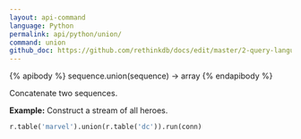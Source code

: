 ```yaml
---
layout: api-command 
language: Python
permalink: api/python/union/
command: union
github_doc: https://github.com/rethinkdb/docs/edit/master/2-query-language/api/python/transformations/union.md
---
```


{% apibody %}
sequence.union(sequence) &rarr; array
{% endapibody %}

Concatenate two sequences.

__Example:__ Construct a stream of all heroes.

```py
r.table('marvel').union(r.table('dc')).run(conn)
```

